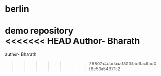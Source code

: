 # berlin
demo repository
<br>
<<<<<<< HEAD
Author- Bharath
=======
author- Bharath

>>>>>>> 28807a4cbdaaa13539ad6ac6ad0f8c53a54971b2
